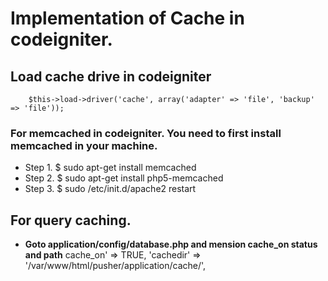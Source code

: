 # Implementation of Cache in codeigniter.

## Load cache drive in codeigniter 
		$this->load->driver('cache', array('adapter' => 'file', 'backup' => 'file'));
### For memcached in codeigniter. You need to first install memcached in your machine.
* Step 1. 
		$ sudo apt-get install memcached 
* Step 2. 
		$ sudo apt-get install php5-memcached 
* Step 3. 
		$ sudo /etc/init.d/apache2 restart
		
## For query caching.
* **Goto application/config/database.php and mension cache_on status and path**
			cache_on' => TRUE,
			'cachedir' => '/var/www/html/pusher/application/cache/',




 
  
